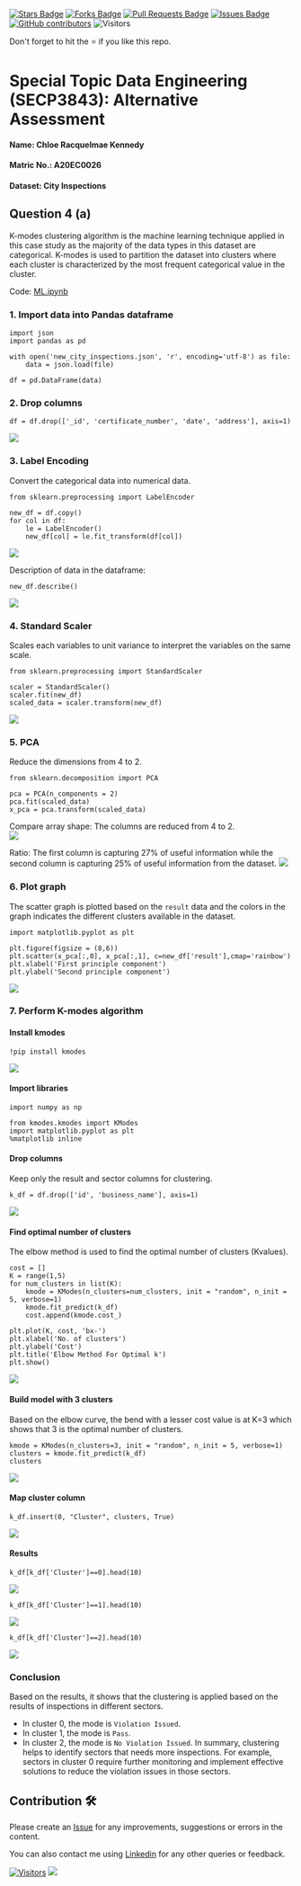 <a href="https://github.com/drshahizan/SECP3843/stargazers"><img src="https://img.shields.io/github/stars/drshahizan/SECP3843" alt="Stars Badge"/></a>
<a href="https://github.com/drshahizan/SECP3843/network/members"><img src="https://img.shields.io/github/forks/drshahizan/SECP3843" alt="Forks Badge"/></a>
<a href="https://github.com/drshahizan/SECP3843/pulls"><img src="https://img.shields.io/github/issues-pr/drshahizan/SECP3843" alt="Pull Requests Badge"/></a>
<a href="https://github.com/drshahizan/SECP3843/issues"><img src="https://img.shields.io/github/issues/drshahizan/SECP3843" alt="Issues Badge"/></a>
<a href="https://github.com/drshahizan/SECP3843/graphs/contributors"><img alt="GitHub contributors" src="https://img.shields.io/github/contributors/drshahizan/SECP3843?color=2b9348"></a>
![Visitors](https://api.visitorbadge.io/api/visitors?path=https%3A%2F%2Fgithub.com%2Fdrshahizan%2FSECP3843&labelColor=%23d9e3f0&countColor=%23697689&style=flat)

Don't forget to hit the :star: if you like this repo.

# Special Topic Data Engineering (SECP3843): Alternative Assessment

#### Name: Chloe Racquelmae Kennedy
#### Matric No.: A20EC0026
#### Dataset: City Inspections	

## Question 4 (a)
K-modes clustering algorithm is the machine learning technique applied in this case study as the majority of the data types in this dataset are categorical. K-modes is used to partition the dataset into clusters where each cluster is characterized by the most frequent categorical value in the cluster.

Code: [ML.ipynb](./files/code/ML.ipynb)
### 1. Import data into Pandas dataframe
```
import json
import pandas as pd

with open('new_city_inspections.json', 'r', encoding='utf-8') as file:
    data = json.load(file)

df = pd.DataFrame(data)
``` 

### 2. Drop columns
```
df = df.drop(['_id', 'certificate_number', 'date', 'address'], axis=1)
```
<img  src="./files/images/drop.jpg"></img>

### 3. Label Encoding
Convert the categorical data into numerical data. 
```
from sklearn.preprocessing import LabelEncoder

new_df = df.copy()
for col in df:
    le = LabelEncoder()
    new_df[col] = le.fit_transform(df[col])
```
<img  src="./files/images/encode.jpg"></img>

Description of data in the dataframe:
```
new_df.describe()
```
<img  src="./files/images/describe.jpg"></img>

### 4. Standard Scaler
Scales each variables to unit variance to interpret the variables on the same scale.
```
from sklearn.preprocessing import StandardScaler

scaler = StandardScaler()
scaler.fit(new_df)
scaled_data = scaler.transform(new_df)
```
<img  src="./files/images/scaler.jpg"></img>

### 5. PCA
Reduce the dimensions from 4 to 2.
```
from sklearn.decomposition import PCA

pca = PCA(n_components = 2)
pca.fit(scaled_data)
x_pca = pca.transform(scaled_data)
```
Compare array shape:
The columns are reduced from 4 to 2.<br>
<img  src="./files/images/shape.jpg"></img>

Ratio:
The first column is capturing 27% of useful information while the second column is capturing 25% of useful information from the dataset.
<img  src="./files/images/ratio.jpg"></img>

### 6. Plot graph
The scatter graph is plotted based on the `result` data and the colors in the graph indicates the different clusters available in the dataset.
```
import matplotlib.pyplot as plt

plt.figure(figsize = (8,6))
plt.scatter(x_pca[:,0], x_pca[:,1], c=new_df['result'],cmap='rainbow')
plt.xlabel('First principle component')
plt.ylabel('Second principle component')
```
<img  src="./files/images/scatter.jpg"></img>

### 7. Perform K-modes algorithm
#### Install kmodes
```
!pip install kmodes
```
<img  src="./files/images/kmodes.jpg"></img>

#### Import libraries
```
import numpy as np

from kmodes.kmodes import KModes
import matplotlib.pyplot as plt
%matplotlib inline
```

#### Drop columns
Keep only the result and sector columns for clustering.
```
k_df = df.drop(['id', 'business_name'], axis=1)
```
<img  src="./files/images/kdf.jpg"></img>

#### Find optimal number of clusters
The elbow method is used to find the optimal number of clusters (Kvalues).
```
cost = []
K = range(1,5)
for num_clusters in list(K):
    kmode = KModes(n_clusters=num_clusters, init = "random", n_init = 5, verbose=1)
    kmode.fit_predict(k_df)
    cost.append(kmode.cost_)

plt.plot(K, cost, 'bx-')
plt.xlabel('No. of clusters')
plt.ylabel('Cost')
plt.title('Elbow Method For Optimal k')
plt.show()
```
<img  src="./files/images/elbow.jpg"></img>

#### Build model with 3 clusters
Based on the elbow curve, the bend with a lesser cost value is at K=3 which shows that 3 is the optimal number of clusters.
```
kmode = KModes(n_clusters=3, init = "random", n_init = 5, verbose=1)
clusters = kmode.fit_predict(k_df)
clusters
```
<img  src="./files/images/clusters.jpg"></img>

#### Map cluster column
```
k_df.insert(0, "Cluster", clusters, True)
```
<img  src="./files/images/map.jpg"></img>

#### Results
```
k_df[k_df['Cluster']==0].head(10)
```
<img  src="./files/images/cluster0.jpg"></img>

```
k_df[k_df['Cluster']==1].head(10)
```
<img  src="./files/images/cluster1.jpg"></img>

```
k_df[k_df['Cluster']==2].head(10)
```
<img  src="./files/images/cluster2.jpg"></img>

### Conclusion
Based on the results, it shows that the clustering is applied based on the results of inspections in different sectors. 
- In cluster 0, the mode is `Violation Issued`. 
- In cluster 1, the mode is `Pass`.
- In cluster 2, the mode is `No Violation Issued`.
In summary, clustering helps to identify sectors that needs more inspections. For example, sectors in cluster 0 require further monitoring and implement effective solutions to reduce the violation issues in those sectors. 

## Contribution 🛠️
Please create an [Issue](https://github.com/drshahizan/special-topic-data-engineering/issues) for any improvements, suggestions or errors in the content.

You can also contact me using [Linkedin](https://www.linkedin.com/in/drshahizan/) for any other queries or feedback.

[![Visitors](https://api.visitorbadge.io/api/visitors?path=https%3A%2F%2Fgithub.com%2Fdrshahizan&labelColor=%23697689&countColor=%23555555&style=plastic)](https://visitorbadge.io/status?path=https%3A%2F%2Fgithub.com%2Fdrshahizan)
![](https://hit.yhype.me/github/profile?user_id=81284918)




